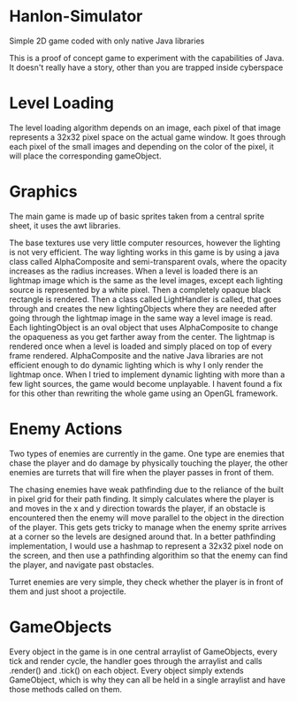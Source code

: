 # Hanlon-Simulator
Simple 2D game coded with only native Java libraries

This is a proof of concept game to experiment with the capabilities of Java.
It doesn't really have a story, other than you are trapped inside cyberspace

# Level Loading
The level loading algorithm depends on an image, each pixel of that image represents a 32x32 pixel space
on the actual game window. It goes through each pixel of the small images and depending on the color of
the pixel, it will place the corresponding gameObject.


# Graphics
The main game is made up of basic sprites taken from a central sprite sheet, it uses
the awt libraries.

The base textures use very little computer resources, however the lighting is not very
efficient. The way lighting works in this game is by using a java class called AlphaComposite and
semi-transparent ovals, where the opacity increases as the radius increases. When a level is
loaded there is an lightmap image which is the same as the level images, except each lighting source
is represented by a white pixel. Then a completely opaque black rectangle is rendered. Then a class
called LightHandler is called, that goes through and creates the new lightingObjects where they are needed
after going through the lightmap image in the same way a level image is read. Each lightingObject is an oval
object that uses AlphaComposite to change the opaqueness as you get farther away from the center. The lightmap
is rendered once when a level is loaded and simply placed on top of every frame rendered. AlphaComposite
and the native Java libraries are not efficient enough to do dynamic lighting which is why I only render
the lightmap once. When I tried to implement dynamic lighting with more than a few light sources, the game
would become unplayable. I havent found a fix for this other than rewriting the whole game using an OpenGL
framework.

# Enemy Actions
Two types of enemies are currently in the game.
One type are enemies that chase the player and do damage by physically touching the player, the other enemies
are turrets that will fire when the player passes in front of them.

The chasing enemies have weak pathfinding due to the reliance of the built in pixel grid for their path
finding. It simply calculates where the player is and moves in the x and y direction towards the player, if an
obstacle is encountered then the enemy will move parallel to the object in the direction of the player. This gets
gets tricky to manage when the enemy sprite arrives at a corner so the levels are designed around that. In a 
better pathfinding implementation, I would use a hashmap to represent a 32x32 pixel node on the screen, and then
use a pathfinding algorithim so that the enemy can find the player, and navigate past obstacles.

Turret enemies are very simple, they check whether the player is in front of them and just shoot a projectile.

# GameObjects

Every object in the game is in one central arraylist of GameObjects, every tick and render cycle, the handler goes 
through the arraylist and calls .render() and .tick() on each object. Every object simply extends GameObject,
which is why they can all be held in a single arraylist and have those methods called on them.


